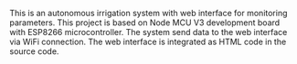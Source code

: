 This is an autonomous irrigation system with web interface for monitoring parameters. This project is based on Node MCU V3 development board with ESP8266 microcontroller. The system send data to the web interface via WiFi connection.
The web interface is integrated as HTML code in the source code.
